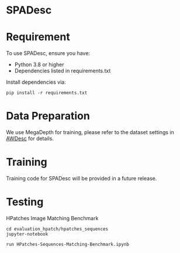 # SPADesc

# Requirement
To use SPADesc, ensure you have:

* Python 3.8 or higher
*  Dependencies listed in requirements.txt

Install dependencies via:
```
pip install -r requirements.txt
```

# Data Preparation
We use MegaDepth for training, please refer to the dataset settings in [AWDesc](https://github.com/vignywang/AWDesc/tree/main) for details. 

# Training
Training code for SPADesc will be provided in a future release. 

# Testing

HPatches Image Matching Benchmark
```
cd evaluation_hpatch/hpatches_sequences
jupyter-notebook

run HPatches-Sequences-Matching-Benchmark.ipynb
```
